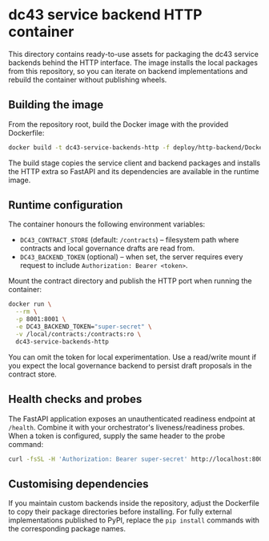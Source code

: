 # dc43 service backend HTTP container

This directory contains ready-to-use assets for packaging the dc43 service
backends behind the HTTP interface. The image installs the local packages from
this repository, so you can iterate on backend implementations and rebuild the
container without publishing wheels.

## Building the image

From the repository root, build the Docker image with the provided Dockerfile:

```bash
docker build -t dc43-service-backends-http -f deploy/http-backend/Dockerfile .
```

The build stage copies the service client and backend packages and installs the
HTTP extra so FastAPI and its dependencies are available in the runtime image.

## Runtime configuration

The container honours the following environment variables:

- `DC43_CONTRACT_STORE` (default: `/contracts`) – filesystem path where
  contracts and local governance drafts are read from.
- `DC43_BACKEND_TOKEN` (optional) – when set, the server requires every request
  to include `Authorization: Bearer <token>`.

Mount the contract directory and publish the HTTP port when running the
container:

```bash
docker run \
  --rm \
  -p 8001:8001 \
  -e DC43_BACKEND_TOKEN="super-secret" \
  -v /local/contracts:/contracts:ro \
  dc43-service-backends-http
```

You can omit the token for local experimentation. Use a read/write mount if you
expect the local governance backend to persist draft proposals in the contract
store.

## Health checks and probes

The FastAPI application exposes an unauthenticated readiness endpoint at
`/health`. Combine it with your orchestrator's liveness/readiness probes. When a
token is configured, supply the same header to the probe command:

```bash
curl -fsSL -H 'Authorization: Bearer super-secret' http://localhost:8001/health
```

## Customising dependencies

If you maintain custom backends inside the repository, adjust the Dockerfile to
copy their package directories before installing. For fully external
implementations published to PyPI, replace the `pip install` commands with the
corresponding package names.
